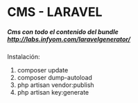 # CMS - LARAVEL
##### Cms con todo el contenido del bundle http://labs.infyom.com/laravelgenerator/

Instalación:
1. composer update
2. composer dump-autoload
3. php artisan vendor:publish
4. php artisan key:generate

